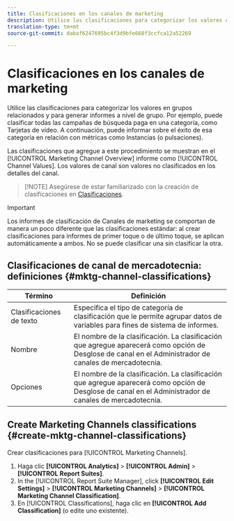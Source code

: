 ```yaml
---
title: Clasificaciones en los canales de marketing
description: Utilice las clasificaciones para categorizar los valores en grupos relacionados y para generar informes a nivel de grupo. Por ejemplo, puede clasificar todas las campañas de búsqueda paga en una categoría, como Tarjetas de vídeo. A continuación, puede informar sobre el éxito de esa categoría en relación con métricas como Instancias (o pulsaciones).
translation-type: tm+mt
source-git-commit: dabaf6247695bc4f3d9bfe668f3ccfca12a52269

---
```



# Clasificaciones en los canales de marketing

Utilice las clasificaciones para categorizar los valores en grupos relacionados y para generar informes a nivel de grupo. Por ejemplo, puede clasificar todas las campañas de búsqueda paga en una categoría, como Tarjetas de vídeo. A continuación, puede informar sobre el éxito de esa categoría en relación con métricas como Instancias (o pulsaciones).

Las clasificaciones que agregue a este procedimiento se muestran en el [!UICONTROL Marketing Channel Overview] informe como [!UICONTROL Channel Values]. Los valores de canal son valores no clasificados en los detalles del canal.

>[!NOTE] Asegúrese de estar familiarizado con la creación de clasificaciones en [Clasificaciones](/help/components/c-classifications2/c-classifications.md).

>[!IMPORTANT]
>
>Los informes de clasificación de Canales de marketing se comportan de manera un poco diferente que las clasificaciones estándar: al crear clasificaciones para informes de primer toque o de último toque, se aplican automáticamente a ambos. No se puede clasificar una sin clasificar la otra.

## Clasificaciones de canal de mercadotecnia: definiciones {#mktg-channel-classifications}

| Término | Definición |
|--- |--- |
| Clasificaciones de texto | Especifica el tipo de categoría de clasificación que le permite agrupar datos de variables para fines de sistema de informes. |
| Nombre | El nombre de la clasificación. La clasificación que agregue aparecerá como opción de Desglose de canal en el Administrador de canales de mercadotecnia. |
| Opciones | El nombre de la clasificación. La clasificación que agregue aparecerá como opción de Desglose de canal en el Administrador de canales de mercadotecnia. |

## Create Marketing Channels classifications {#create-mktg-channel-classifications}

Crear clasificaciones para [!UICONTROL Marketing Channels].

1. Haga clic **[!UICONTROL Analytics]** > **[!UICONTROL Admin]** > **[!UICONTROL Report Suites]**.
1. In the [!UICONTROL Report Suite Manager], click **[!UICONTROL Edit Settings]** > **[!UICONTROL Marketing Channels]** > **[!UICONTROL Marketing Channel Classification]**.
1. En [!UICONTROL Classifications], haga clic en **[!UICONTROL Add Classification]** (o edite uno existente).
